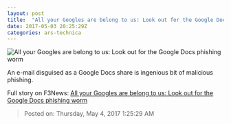 ```yaml
---
layout: post
title:  "All your Googles are belong to us: Look out for the Google Docs phishing worm"
date: 2017-05-03 20:25:29Z
categories: ars-technica
---
```


![All your Googles are belong to us: Look out for the Google Docs phishing worm](https://cdn.arstechnica.net/wp-content/uploads/2017/05/bademail-1.jpg)

An e-mail disguised as a Google Docs share is ingenious bit of malicious phishing.


Full story on F3News: [All your Googles are belong to us: Look out for the Google Docs phishing worm](http://www.f3nws.com/n/HhEmND)

> Posted on: Thursday, May 4, 2017 1:25:29 AM
